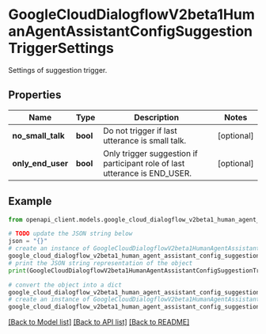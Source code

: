 # GoogleCloudDialogflowV2beta1HumanAgentAssistantConfigSuggestionTriggerSettings

Settings of suggestion trigger.

## Properties

Name | Type | Description | Notes
------------ | ------------- | ------------- | -------------
**no_small_talk** | **bool** | Do not trigger if last utterance is small talk. | [optional] 
**only_end_user** | **bool** | Only trigger suggestion if participant role of last utterance is END_USER. | [optional] 

## Example

```python
from openapi_client.models.google_cloud_dialogflow_v2beta1_human_agent_assistant_config_suggestion_trigger_settings import GoogleCloudDialogflowV2beta1HumanAgentAssistantConfigSuggestionTriggerSettings

# TODO update the JSON string below
json = "{}"
# create an instance of GoogleCloudDialogflowV2beta1HumanAgentAssistantConfigSuggestionTriggerSettings from a JSON string
google_cloud_dialogflow_v2beta1_human_agent_assistant_config_suggestion_trigger_settings_instance = GoogleCloudDialogflowV2beta1HumanAgentAssistantConfigSuggestionTriggerSettings.from_json(json)
# print the JSON string representation of the object
print(GoogleCloudDialogflowV2beta1HumanAgentAssistantConfigSuggestionTriggerSettings.to_json())

# convert the object into a dict
google_cloud_dialogflow_v2beta1_human_agent_assistant_config_suggestion_trigger_settings_dict = google_cloud_dialogflow_v2beta1_human_agent_assistant_config_suggestion_trigger_settings_instance.to_dict()
# create an instance of GoogleCloudDialogflowV2beta1HumanAgentAssistantConfigSuggestionTriggerSettings from a dict
google_cloud_dialogflow_v2beta1_human_agent_assistant_config_suggestion_trigger_settings_from_dict = GoogleCloudDialogflowV2beta1HumanAgentAssistantConfigSuggestionTriggerSettings.from_dict(google_cloud_dialogflow_v2beta1_human_agent_assistant_config_suggestion_trigger_settings_dict)
```
[[Back to Model list]](../README.md#documentation-for-models) [[Back to API list]](../README.md#documentation-for-api-endpoints) [[Back to README]](../README.md)



